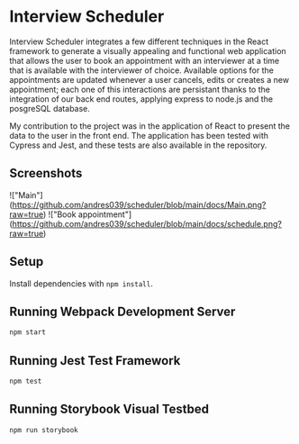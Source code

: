 # Interview Scheduler

Interview Scheduler integrates a few different techniques in the React framework to generate a visually appealing and functional web application that allows the user to book an appointment with an interviewer at a time that is available with the interviewer of choice. Available options for the appointments are updated whenever a user cancels, edits or creates a new appointment; each one of this interactions are persistant thanks to the integration of our back end routes, applying express to node.js and the posgreSQL database. 

My contribution to the project was in the application of React to present the data to the user in the front end. The application has been tested with Cypress and Jest, and these tests are also available in the repository. 

## Screenshots
!["Main"] (https://github.com/andres039/scheduler/blob/main/docs/Main.png?raw=true)
!["Book appointment"] (https://github.com/andres039/scheduler/blob/main/docs/schedule.png?raw=true)
## Setup

Install dependencies with `npm install`.

## Running Webpack Development Server

```sh
npm start
```

## Running Jest Test Framework

```sh
npm test
```

## Running Storybook Visual Testbed

```sh
npm run storybook
```
